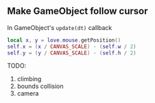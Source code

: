## Make GameObject follow cursor

In GameObject's `update(dt)` callback

```lua
local x, y = love.mouse.getPosition()
self.x = (x / CANVAS_SCALE) - (self.w / 2)
self.y = (y / CANVAS_SCALE) - (self.h / 2)
```

TODO:
1. climbing
2. bounds collision
3. camera